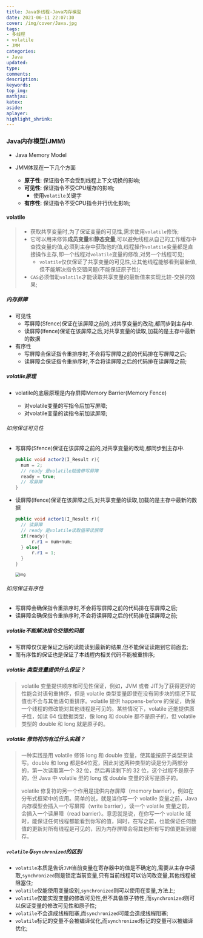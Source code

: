 ```yaml
---
title: Java多线程-Java内存模型
date: 2021-06-11 22:07:30
cover: /img/cover/Java.jpg
tags:
- 多线程
- volatile
- JMM
categories:
- Java
updated:
type:
comments:
description:
keywords:
top_img:
mathjax:
katex:
aside:
aplayer:
highlight_shrink:
---
```


### Java内存模型(JMM)

* Java Memory Model

* JMM体现在一下几个方面
  * **原子性**: 保证指令不会受到线程上下文切换的影响;
  * **可见性**: 保证指令不受CPU缓存的影响;
    * 使用`volatile`关键字
  * **有序性**: 保证指令不受CPU指令并行优化影响;

#### volatile

> * 获取共享变量时,为了保证变量的可见性,需求使用`volatile`修饰;
> * 它可以用来修饰**成员变量**和**静态变量**,可以避免线程从自己的工作缓存中查找变量的值,必须到主存中获取他的值,线程操作`volatile`变量都是直接操作主存,即一个线程对`volatile`变量的修改,对另一个线程可见;
>   * `volatile`仅仅保证了共享变量的可见性,让其他线程能够看到最新值,但不能解决指令交错问题(不能保证原子性);
> * `CAS`必须借助`volatile`才能读取共享变量的最新值来实现比较-交换的效果;

##### 内存屏障

* 可见性
  * 写屏障(Sfence)保证在该屏障之前的,对共享变量的改动,都同步到主存中.
  * 读屏障(Ifence)保证在该屏障之后,对共享变量的读取,加载的是主存中最新的数据
* 有序性
  * 写屏障会保证指令重排序时,不会将写屏障之前的代码排在写屏障之后;
  * 读屏障会保证指令重排序时,不会将读屏障之后的代码排在读屏障之前;

##### volatile原理

* volatile的底层原理是内存屏障Memory Barrier(Memory Fence)

  * 对volatile变量的写指令后加写屏障;
  * 对volatile变量的读指令前加读屏障;

###### 如何保证可见性

* 写屏障(Sfence)保证在该屏障之前的,对共享变量的改动,都同步到主存中.

  ```java
  public void actor2(I_Result r){
  	num = 2;
  	// ready 是volatile赋值带写屏障
  	ready = true;
  	// 写屏障
  }
  ```

* 读屏障(Ifence)保证在该屏障之后,对共享变量的读取,加载的是主存中最新的数据

  ```java
  public void actor1(I_Result r){
  	// 读屏障
  	// ready 是volatile读取值带读屏障
  	if(ready){
  		r.r1 = num+num;
  	} else{
  		r.r1 = 1;
  	}
  }
  ```

  <img src="http://www.chenjunlin.vip/img/thread/volatile%E8%AF%BB%E5%86%99%E5%B1%8F%E9%9A%9C.png" alt="img" style="zoom: 67%;" />

###### 如何保证有序性

* 写屏障会确保指令重排序时,不会将写屏障之前的代码排在写屏障之后;
* 读屏障会确保指令重排序时,不会将读屏障之后的代码排在读屏障之前;

##### volatile不能解决指令交错的问题

* 写屏障仅仅是保证之后的读能读到最新的结果,但不能保证读跑到它前面去;
* 而有序性的保证也是保证了本线程内相关代码不能被重排序;

##### **volatile 类型变量提供什么保证？**

> volatile 变量提供顺序和可见性保证，例如，JVM 或者 JIT为了获得更好的性能会对语句重排序，但是 volatile 类型变量即使在没有同步块的情况下赋值也不会与其他语句重排序。volatile 提供 happens-before 的保证，确保一个线程的修改能对其他线程是可见的。某些情况下，volatile 还能提供原子性，如读 64 位数据类型，像 long 和 double 都不是原子的，但 volatile 类型的 double 和 long 就是原子的。

##### **volatile 修饰符的有过什么实践？**

> 一种实践是用 volatile 修饰 long 和 double 变量，使其能按原子类型来读写。double 和 long 都是64位宽，因此对这两种类型的读是分为两部分的，第一次读取第一个 32 位，然后再读剩下的 32 位，这个过程不是原子的，但 Java 中 volatile 型的 long 或 double 变量的读写是原子的。
>
> volatile 修复符的另一个作用是提供内存屏障（memory barrier），例如在分布式框架中的应用。简单的说，就是当你写一个 volatile 变量之前，Java 内存模型会插入一个写屏障（write barrier），读一个 volatile 变量之前，会插入一个读屏障（read barrier）。意思就是说，在你写一个 volatile 域时，能保证任何线程都能看到你写的值，同时，在写之前，也能保证任何数值的更新对所有线程是可见的，因为内存屏障会将其他所有写的值更新到缓存。

##### `volatile`与`synchronized`的区别

* `volatile`本质是告诉`JVM`当前变量在寄存器中的值是不确定的,需要从主存中读取,`synchronized`则是锁定当前变量,只有当前线程可以访问改变量,其他线程被阻塞住;
* `volatile`仅能使用变量级别,`synchronized`则可以使用在变量,方法上;
* `volatile`仅能实现变量的修改可见性,但不具备原子特性,而`synchronized`则可以保证变量的修改可见性和原子性;
* `volatile`不会造成线程阻塞,而`synchronized`可能会造成线程阻塞;
* `volatile`标记的变量不会被编译优化,而`synchronized`标记的变量可以被编译优化;

